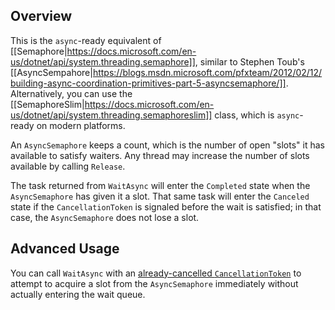 ## Overview

This is the `async`-ready equivalent of [[Semaphore|https://docs.microsoft.com/en-us/dotnet/api/system.threading.semaphore]], similar to Stephen Toub's [[AsyncSempahore|https://blogs.msdn.microsoft.com/pfxteam/2012/02/12/building-async-coordination-primitives-part-5-asyncsemaphore/]]. Alternatively, you can use the [[SemaphoreSlim|https://docs.microsoft.com/en-us/dotnet/api/system.threading.semaphoreslim]] class, which is `async`-ready on modern platforms.

An `AsyncSemaphore` keeps a count, which is the number of open "slots" it has available to satisfy waiters. Any thread may increase the number of slots available by calling `Release`.

The task returned from `WaitAsync` will enter the `Completed` state when the `AsyncSemaphore` has given it a slot. That same task will enter the `Canceled` state if the `CancellationToken` is signaled before the wait is satisfied; in that case, the `AsyncSemaphore` does not lose a slot.

## Advanced Usage

You can call `WaitAsync` with an [already-cancelled `CancellationToken`](Cancellation) to attempt to acquire a slot from the `AsyncSemaphore` immediately without actually entering the wait queue.
